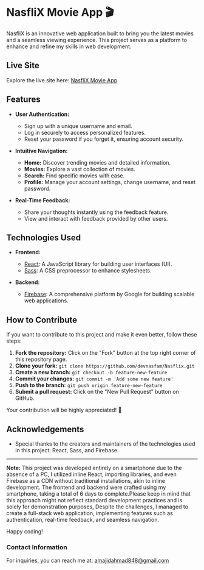 # NasfliX Movie App 🎬

NasfliX is an innovative web application built to bring you the latest movies and a seamless viewing experience. This project serves as a platform to enhance and refine my skills in web development.

## Live Site
Explore the live site here: [NasfliX Movie App](https://nasflix.netlify.app/)

## Features

- **User Authentication:**
  - Sign up with a unique username and email.
  - Log in securely to access personalized features.
  - Reset your password if you forget it, ensuring account security.

- **Intuitive Navigation:**
  - **Home:** Discover trending movies and detailed information.
  - **Movies:** Explore a vast collection of movies.
  - **Search:** Find specific movies with ease.
  - **Profile:** Manage your account settings, change username, and reset password.

- **Real-Time Feedback:**
  - Share your thoughts instantly using the feedback feature.
  - View and interact with feedback provided by other users.

## Technologies Used

- **Frontend:**
  - [React](https://reactjs.org/): A JavaScript library for building user interfaces (UI).
  - [Sass](https://sass-lang.com/): A CSS preprocessor to enhance stylesheets.
  
- **Backend:**
  - [Firebase](https://firebase.google.com/): A comprehensive platform by Google for building scalable web applications.

## How to Contribute

If you want to contribute to this project and make it even better, follow these steps:

1. **Fork the repository:** Click on the "Fork" button at the top right corner of this repository page.
2. **Clone your fork:** `git clone https://github.com/devnasfam/Nasflix.git`
3. **Create a new branch:** `git checkout -b feature-new-feature`
4. **Commit your changes:** `git commit -m 'Add some new feature'`
5. **Push to the branch:** `git push origin feature-new-feature`
6. **Submit a pull request:** Click on the "New Pull Request" button on GitHub.

Your contribution will be highly appreciated! 🚀

## Acknowledgements

- Special thanks to the creators and maintainers of the technologies used in this project: React, Sass, and Firebase.

---

**Note:** This project was developed entirely on a smartphone due to the absence of a PC, I utilized inline React, importing libraries, and even Firebase as a CDN without traditional installations, akin to inline development. The frontend and backend were crafted using my smartphone, taking a total of 6 days to complete.Please keep in mind that this approach might not reflect standard development practices and is solely for demonstration purposes, Despite the challenges, I managed to create a full-stack web application, implementing features such as authentication, real-time feedback, and seamless navigation.

Happy coding! 

### Contact Information
For inquiries, you can reach me at: [amajidahmad848@gmail.com](mailto:amajidahmad848@gmail.com)

